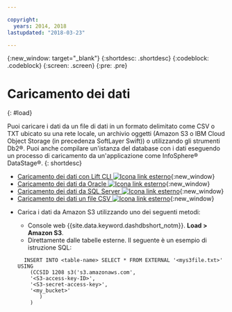 ```yaml
---

copyright:
  years: 2014, 2018
lastupdated: "2018-03-23"

---
```


<!-- Attribute definitions --> 
{:new_window: target="_blank"}
{:shortdesc: .shortdesc}
{:codeblock: .codeblock}
{:screen: .screen}
{:pre: .pre}

# Caricamento dei dati
{: #load}

Puoi caricare i dati da un file di dati in un formato delimitato come CSV o TXT ubicato su una rete locale, un archivio oggetti (Amazon S3 o IBM Cloud Object Storage (in precedenza SoftLayer Swift)) o utilizzando gli strumenti Db2®. Puoi anche compilare un'istanza del database con i dati eseguendo un processo di caricamento da un'applicazione come InfoSphere® DataStage®.
{: shortdesc}

* [Caricamento dei dati con Lift CLI ![Icona link esterno](../../icons/launch-glyph.svg "Icona link esterno")](https://lift.ng.bluemix.net/#docs){:new_window}
* [Caricamento dei dati da Oracle ![Icona link esterno](../../icons/launch-glyph.svg "Icona link esterno")](https://lift.ng.bluemix.net/#docs){:new_window}
* [Caricamento dei dati da SQL Server ![Icona link esterno](../../icons/launch-glyph.svg "Icona link esterno")](https://lift.ng.bluemix.net/#docs){:new_window}
* [Caricamento dei dati un file CSV ![Icona link esterno](../../icons/launch-glyph.svg "Icona link esterno")](https://lift.ng.bluemix.net/#docs){:new_window}
<!-- * [Loading data from IBM Cloud Object Storage (formerly SoftLayer Swift) ![External link icon](../../icons/launch-glyph.svg "External link icon")](https://www.ibm.com/support/knowledgecenter/SS6NHC/com.ibm.swg.im.dashdb.doc/learn_how/loaddata_swift.html){:new_window} -->
* Carica i dati da Amazon S3 utilizzando uno dei seguenti metodi:
    * Console web {{site.data.keyword.dashdbshort_notm}}. **Load > Amazon S3**. 
    * Direttamente dalle tabelle esterne. Il seguente è un esempio di istruzione SQL:

    ```
      INSERT INTO <table-name> SELECT * FROM EXTERNAL '<mys3file.txt>' USING
        (CCSID 1208 s3('s3.amazonaws.com', 
        '<S3-access-key-ID>',
        '<S3-secret-access-key>', 
        '<my_bucket>'
           )
        )      
    ```
<!-- * [Loading data from Amazon S3 ![External link icon](../../icons/launch-glyph.svg "External link icon")](https://www.ibm.com/support/knowledgecenter/SS6NHC/com.ibm.swg.im.dashdb.doc/learn_how/s3.html){:new_window} -->
